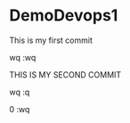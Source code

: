# DemoDevops1


This is my first commit





wq
:wq









THIS IS MY SECOND COMMIT








wq
:q








0
:wq




